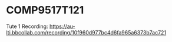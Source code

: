 # COMP9517T121

Tute 1 Recording: https://au-lti.bbcollab.com/recording/10f960d977bc4d6fa965a6373b7ac721
